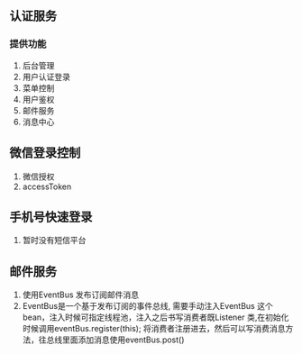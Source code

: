 ## 认证服务
### 提供功能 
1. 后台管理
2. 用户认证登录
3. 菜单控制
4. 用户鉴权
5. 邮件服务
6. 消息中心
## 微信登录控制
1. 微信授权
2. accessToken
## 手机号快速登录
1. 暂时没有短信平台
## 邮件服务
1. 使用EventBus 发布订阅邮件消息 
2. EventBus是一个基于发布订阅的事件总线, 需要手动注入EventBus 这个bean，注入时候可指定线程池，注入之后书写消费者既Listener
类,在初始化时候调用eventBus.register(this); 将消费者注册进去，然后可以写消费消息方法，往总线里面添加消息使用eventBus.post()

